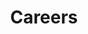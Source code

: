 ---
layout: default
title: "Careers"
group: "navigation"
modules:
    - {name: bodyTextPageHeaderButton, heading: "Careers", preamble: "Lilac is hiring!", body: "<p>We have a variety of roles available. Many of these roles are for engineers and operators based in Oakland, California with travel to some very cool locations across the US and South America (think beautiful desert landscapes). These are dynamic and challenging positions for adventurous types excited to work on the front lines of the energy transition.</p>", buttonText: "Careers", buttonUrl: "https://www.linkedin.com/jobs/search/?f_C=17957877&geoId=92000000", buttonIcon: ">"}
---